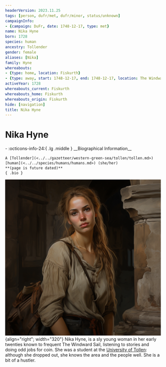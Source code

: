 ```yaml
---
headerVersion: 2023.11.25
tags: [person, dufr/met, dufr/minor, status/unknown]
campaignInfo:
- {campaign: DuFr, date: 1748-12-17, type: met}
name: Nika Hyne
born: 1728
species: human
ancestry: Tollender
gender: female
aliases: [Nika]
family: Hyne
whereabouts:
- {type: home, location: Fiskurth}
- {type: away, start: 1748-12-17, end: 1748-12-17, location: The Windward Sail}
activeYear: 1728
whereabouts_current: Fiskurth
whereabouts_home: Fiskurth
whereabouts_origin: Fiskurth
hide: [navigation]
title: Nika Hyne
---
```

# Nika Hyne
<div class="grid cards ext-narrow-margin ext-one-column" markdown>
- :octicons-info-24:{ .lg .middle } __Biographical Information__

    A [Tollender](<../../gazetteer/western-green-sea/tollen/tollen.md>) [human](<../../species/humans/humans.md>) (she/her)  
    **(page is future dated)**  
    { .bio }

</div>



![Nika Hyne](../../assets/nika-hyne.png){align="right"; width="320"} Nika Hyne, is a sly young woman in her early twenties known to frequent The Windward Sail, listening to stories and doing odd jobs for coin. She was a student at the [University of Tollen](<../../gazetteer/western-green-sea/tollen/university-of-tollen.md>): although she dropped out, she knows the area and the people well. She is a bit of a hustler. 



